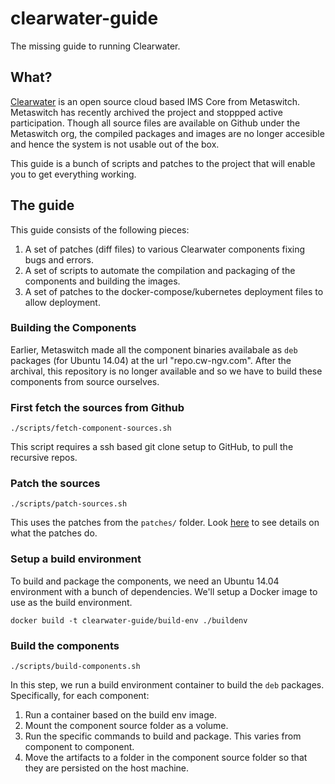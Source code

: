 # clearwater-guide

The missing guide to running Clearwater.

## What?

[Clearwater](https://www.projectclearwater.org/) is an open source cloud based IMS Core from Metaswitch. Metaswitch has recently archived the project and stoppped active participation. Though all source files are available on Github under the Metaswitch org, the compiled packages and images are no longer accesible and hence the system is not usable out of the box.

This guide is a bunch of scripts and patches to the project that will enable you to get everything working.

## The guide

This guide consists of the following pieces:

1. A set of patches (diff files) to various Clearwater components fixing bugs and errors.
2. A set of scripts to automate the compilation and packaging of the components and building the images.
3. A set of patches to the docker-compose/kubernetes deployment files to allow deployment.

### Building the Components

Earlier, Metaswitch made all the component binaries availabale as `deb` packages (for Ubuntu 14.04) at the url "repo.cw-ngv.com". After the archival, this repository is no longer available and so we have to build these components from source ourselves.

### First fetch the sources from Github
```
./scripts/fetch-component-sources.sh
```
This script requires a ssh based git clone setup to GitHub, to pull the recursive repos.

### Patch the sources
```
./scripts/patch-sources.sh
```
This uses the patches from the `patches/` folder. Look [here](./patches/README.md) to see details on what the patches do.

### Setup a build environment

To build and package the components, we need an Ubuntu 14.04 environment with a bunch of dependencies. We'll setup a Docker image to use as the build environment.

```
docker build -t clearwater-guide/build-env ./buildenv
```

### Build the components

```
./scripts/build-components.sh
```

In this step, we run a build environment container to build the `deb` packages. Specifically, for each component:
1. Run a container based on the build env image.
2. Mount the component source folder as a volume.
3. Run the specific commands to build and package. This varies from component to component.
4. Move the artifacts to a folder in the component source folder so that they are persisted on the host machine.
